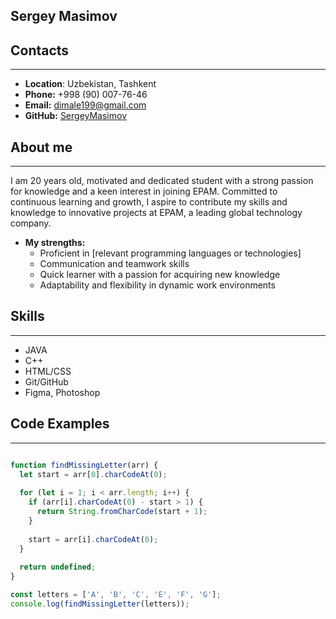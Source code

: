 ## **Sergey Masimov**
## **Contacts**
***  

* **Location**: Uzbekistan, Tashkent
* **Phone:** +998 (90) 007-76-46
* **Email:** dimale199@gmail.com
* **GitHub:** [SergeyMasimov](https://github.com/SergeyMasimov)  

## **About me**
***

<p>I am 20 years old, motivated and dedicated student with a strong passion for knowledge and a keen interest in joining EPAM. Committed to continuous learning and growth, I aspire to contribute my skills and knowledge to innovative projects at EPAM, a leading global technology company. </p>  


* **My strengths:**
    -  Proficient in [relevant programming languages or technologies]
    -  Сommunication and teamwork skills
    -  Quick learner with a passion for acquiring new knowledge
    -  Adaptability and flexibility in dynamic work environments 
 ## **Skills**
***
* JAVA
* C++
* HTML/CSS
* Git/GitHub
* Figma, Photoshop  
## **Code Examples**
***  

```javascript  

function findMissingLetter(arr) {
  let start = arr[0].charCodeAt(0);
  
  for (let i = 1; i < arr.length; i++) {
    if (arr[i].charCodeAt(0) - start > 1) {
      return String.fromCharCode(start + 1);
    }
    
    start = arr[i].charCodeAt(0);
  }
  
  return undefined;
}

const letters = ['A', 'B', 'C', 'E', 'F', 'G'];
console.log(findMissingLetter(letters));  

```
